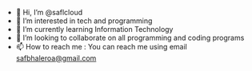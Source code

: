 - 👋 Hi, I’m @saflcloud
- 👀 I’m interested in tech and programming
- 🌱 I’m currently learning Information Technology
- 💞️ I’m looking to collaborate on all programming and coding programs
- 📫 How to reach me : You can reach me using email safbhaleroa@gmail.com

<!---
saflcloud/saflcloud is a ✨ special ✨ repository because its `README.md` (this file) appears on your GitHub profile.
You can click the Preview link to take a look at your changes.
--->
